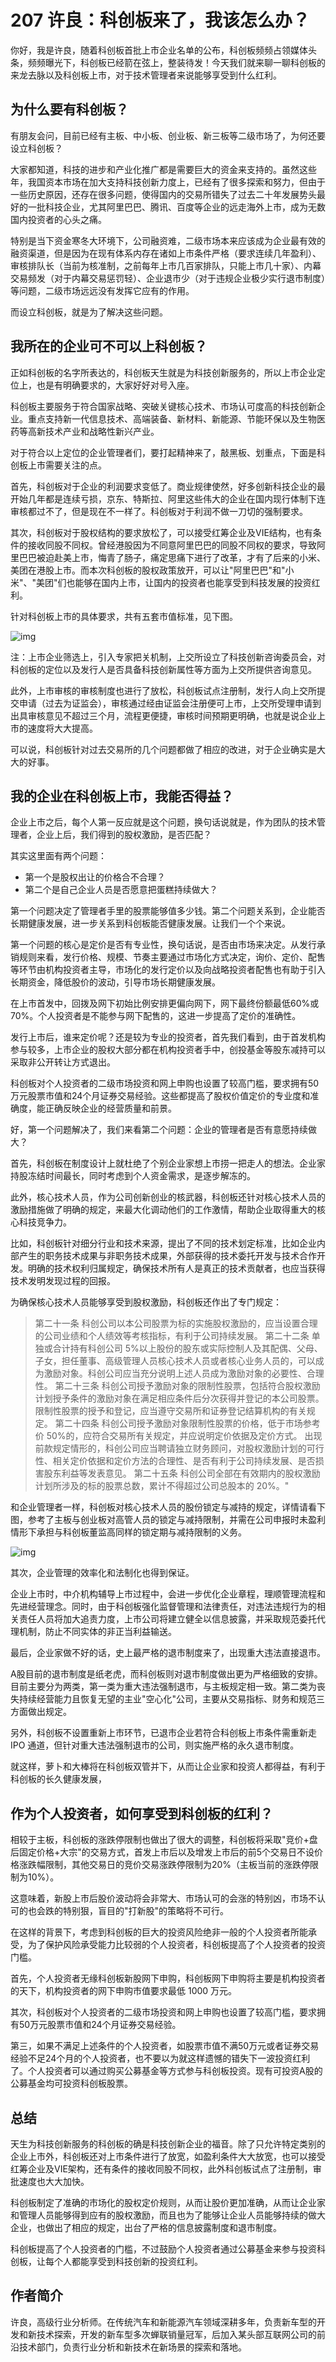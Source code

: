 # 207 许良：科创板来了，我该怎么办？

你好，我是许良，随着科创板首批上市企业名单的公布，科创板频频占领媒体头条，频频曝光下，科创板已经箭在弦上，整装待发！今天我们就来聊一聊科创板的来龙去脉以及科创板上市，对于技术管理者来说能够享受到什么红利。

## 为什么要有科创板？

有朋友会问，目前已经有主板、中小板、创业板、新三板等二级市场了，为何还要设立科创板？

大家都知道，科技的进步和产业化推广都是需要巨大的资金来支持的。虽然这些年，我国资本市场在加大支持科技创新力度上，已经有了很多探索和努力，但由于一些历史原因，还存在很多问题，使得国内的交易所错失了过去二十年发展势头最好的一批科技企业，尤其阿里巴巴、腾讯、百度等企业的远走海外上市，成为无数国内投资者的心头之痛。

特别是当下资金寒冬大环境下，公司融资难，二级市场本来应该成为企业最有效的融资渠道，但是因为在现有体系内存在诸如上市条件严格（要求连续几年盈利）、审核排队长（当前为核准制，之前每年上市几百家排队，只能上市几十家）、内幕交易频发（对于内幕交易惩罚轻）、企业退市少（对于违规企业极少实行退市制度）等问题，二级市场远远没有发挥它应有的作用。

而设立科创板，就是为了解决这些问题。

## 我所在的企业可不可以上科创板？

正如科创板的名字所表达的，科创板天生就是为科技创新服务的，所以上市企业定位上，也是有明确要求的，大家好好对号入座。

科创板主要服务于符合国家战略、突破关键核心技术、市场认可度高的科技创新企业。重点支持新一代信息技术、高端装备、新材料、新能源、节能环保以及生物医药等高新技术产业和战略性新兴产业。

对于符合以上定位的企业管理者们，要打起精神来了，敲黑板、划重点，下面是科创板上市需要关注的点。

首先，科创板对于企业的利润要求变低了。商业规律使然，好多创新科技企业的最开始几年都是连续亏损，京东、特斯拉、阿里这些伟大的企业在国内现行体制下连审核都过不了，但是现在不一样了。科创板对于利润不做一刀切的强制要求。

其次，科创板对于股权结构的要求放松了，可以接受红筹企业及VIE结构，也有条件的接收同股不同权。曾经港股因为不同意阿里巴巴的同股不同权的要求，导致阿里巴巴被迫赴美上市，悔青了肠子，痛定思痛下进行了改革，才有了后来的小米、美团在港股上市。而本次科创板的股权政策放开，可以让"阿里巴巴"和"小米"、"美团"们也能够在国内上市，让国内的投资者也能享受到科技发展的投资红利。

针对科创板上市的具体要求，共有五套市值标准，见下图。

![img](assets/92b01bf386f2c1047c4bd3e2921d43e3.jpg)

注：上市企业筛选上，引入专家把关机制，上交所设立了科技创新咨询委员会，对科创板的定位以及发行人是否具备科技创新属性等方面为上交所提供咨询意见。

此外，上市审核的审核制度也进行了放松，科创板试点注册制，发行人向上交所提交申请（过去为证监会），审核通过经由证监会注册便可上市，上交所受理申请到出具审核意见不超过三个月，流程更便捷，审核时间预期更明确，也就是说企业上市的速度将大大提高。

可以说，科创板针对过去交易所的几个问题都做了相应的改进，对于企业确实是大大的好事。

## 我的企业在科创板上市，我能否得益？

企业上市之后，每个人第一反应就是这个问题，换句话说就是，作为团队的技术管理者，企业上后，我们得到的股权激励，是否匹配？

其实这里面有两个问题：

-   第一个是股权出让的价格合不合理？
-   第二个是自己企业人员是否愿意把蛋糕持续做大？

第一个问题决定了管理者手里的股票能够值多少钱。第二个问题关系到，企业能否长期健康发展，进一步关系到科创板能否健康发展。让我们一个个来说。

第一个问题的核心是定价是否有专业性，换句话说，是否由市场来决定。从发行承销规则来看，发行价格、规模、节奏主要通过市场化方式决定，询价、定价、配售等环节由机构投资者主导，市场化的发行定价以及向战略投资者配售也有助于引入长期资金，降低股价的波动，引导市场长期健康发展。

在上市首发中，回拨及网下初始比例安排更偏向网下，网下最终份额最低60%或70%。个人投资者是不能参与网下配售的，这进一步提高了定价的准确性。

发行上市后，谁来定价呢？还是较为专业的投资者，首先我们看到，由于首发机构参与较多，上市企业的股权大部分都在机构投资者手中，创投基金等股东减持可以采取非公开转让方式退出。

科创板对个人投资者的二级市场投资和网上申购也设置了较高门槛，要求拥有50
万元股票市值和24个月证券交易经验。这些都提高了股权价值定价的专业度和准确度，能正确反映企业的经营质量和前景。

好，第一个问题解决了，我们来看第二个问题：企业的管理者是否有意愿持续做大？

首先，科创板在制度设计上就杜绝了个别企业家想上市捞一把走人的想法。企业家持股冻结时间最长，同时考虑到个人资金需求，是逐步解冻的。

此外，核心技术人员，作为公司创新创业的核武器，科创板还针对核心技术人员的激励措施做了明确的规定，来最大化调动他们的工作激情，帮助企业取得重大的核心科技竞争力。

比如，科创板针对细分行业和技术来源，提出了不同的技术划定标准，比如企业内部产生的职务技术成果与非职务技术成果，外部获得的技术委托开发与技术合作开发。明确的技术权利归属规定，确保技术所有人是真正的技术贡献者，也应当获得技术发明发现过程的回报。

为确保核心技术人员能够享受到股权激励，科创板还作出了专门规定：

> 第二十一条
> 科创公司以本公司股票为标的实施股权激励的，应当设置合理的公司业绩和个人绩效等考核指标，有利于公司持续发展。
> 第二十二条 单独或合计持有科创公司
> 5%以上股份的股东或实际控制人及其配偶、父母、子女，担任董事、高级管理人员核心技术人员或者核心业务人员的，可以成为激励对象。科创公司应当充分说明上述人员成为激励对象的必要性、合理性。
> 第二十三条
> 科创公司授予激励对象的限制性股票，包括符合股权激励计划授予条件的激励对象在满足相应条件后分次获得并登记的本公司股票。
> 限制性股票的授予和登记，应当遵守交易所和证券登记结算机构的有关规定。
> 第二十四条 科创公司授予激励对象限制性股票的价格，低于市场参考价
> 50%的，应符合交易所有关规定，并应说明定价依据及定价方式。
> 出现前款规定情形的，科创公司应当聘请独立财务顾问，对股权激励计划的可行性、相关定价依据和定价方法的合理性、是否有利于公司持续发展、是否损害股东利益等发表意见。
> 第二十五条
> 科创公司全部在有效期内的股权激励计划所涉及的标的股票总数，累计不得超过公司总股本的
> 20%。"

和企业管理者一样，科创板对核心技术人员的股份锁定与减持的规定，详情请看下图，参考了主板与创业板对高管人员的锁定与减持限制，并需在公司申报时未盈利情形下承担与科创板董监高同样的锁定期与减持限制的义务。

![img](assets/43f6e5c2140aded11447042268b9ca86.jpg)

其次，企业管理的效率化和法制化也得到保证。

企业上市时，中介机构辅导上市过程中，会进一步优化企业章程，理顺管理流程和先进经营理念。同时，由于科创板强化监督管理和法律责任，对违法违规行为的相关责任人员将加大追责力度，上市公司将建立健全以信息披露，并采取规范委托代理机制，防止不同实体的非正当利益输送。

最后，企业家做不好的话，史上最严格的退市制度来了，出现重大违法直接退市。

A股目前的退市制度是纸老虎，而科创板则对退市制度做出更为严格细致的安排。目前主要分为两类，第一类为重大违法强制退市，与主板规定相一致。第二类为丧失持续经营能力且恢复无望的主业"空心化"公司，主要从交易指标、财务和规范三方面做出规定。

另外，科创板不设置重新上市环节，已退市企业若符合科创板上市条件需重新走IPO
通道，但针对重大违法强制退市的公司，则实施严格的永久退市制度。

就这样，萝卜和大棒将在科创板双管并下，从而让企业家和投资人都得益，有利于科创板的长久健康发展，

## 作为个人投资者，如何享受到科创板的红利？

相较于主板，科创板的涨跌停限制也做出了很大的调整，科创板将采取"竞价+盘后固定价格+大宗"的交易方式，首发上市后以及增发上市后的前5个交易日不设价格涨跌幅限制，其他交易日的竞价交易涨跌停限制为20%（主板当前的涨跌停限制为10%）。

这意味着，新股上市后股价波动将会非常大、市场认可的会涨的特别凶，市场不认可的也会跌的特别狠，盲目的"打新股"的策略将不可行。

在这样的背景下，考虑到科创板的巨大的投资风险绝非一般的个人投资者所能承受，为了保护风险承受能力比较弱的个人投资者，科创板提高了个人投资者的投资门槛。

首先，个人投资者无缘科创板新股网下申购，科创板网下申购将主要是机构投资者的天下，机构投资者的网下申购市值要求最低
1000 万元。

其次，科创板对个人投资者的二级市场投资和网上申购也设置了较高门槛，要求拥有50万元股票市值和24个月证券交易经验。

第三，如果不满足上述条件的个人投资者，如股票市值不满50万元或者证券交易经验不足24个月的个人投资者，也不要以为就这样遗憾的错失下一波投资红利了。个人投资者可以通过购买公募基金等方式参与科创板投资。现有可投资A股的公募基金均可投资科创板股票。

## 总结

天生为科技创新服务的科创板的确是科技创新企业的福音。除了只允许特定类别的企业上市外，科创板还对上市条件进行了放宽，如盈利条件大大放宽，也可以接受红筹企业及VIE架构，还有条件的接收同股不同权，此外科创板试点了注册制，审批速度也大大加快。

科创板制定了准确的市场化的股权定价规则，从而让股价更加准确，从而让企业家和管理人员能够得到应有的股权激励，而且也为了能够让企业人员能够持续的做大企业，也做出了相应的规定，出台了严格的信息披露制度和退市制度。

科创板提高了个人投资者的门槛，不过鼓励个人投资者通过公募基金来参与投资科创板，让每个人都能享受到科技创新的投资红利。

## 作者简介

许良，高级行业分析师。在传统汽车和新能源汽车领域深耕多年，负责新车型的开发和新技术探索，开发的新车型多次蝉联销量冠军，后加入某头部互联网公司的前沿技术部门，负责行业分析和新技术在新场景的探索和落地。
